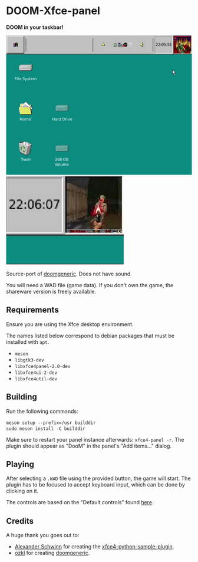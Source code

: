 # DOOM-Xfce-panel

**DOOM in your taskbar!**

![SCREENSHOT](screenshots/screenshot_0.png)
![SCREENSHOT](screenshots/screenshot_1.png)

Source-port of [doomgeneric](https://github.com/ozkl/doomgeneric). Does not have sound.

You will need a WAD file (game data). If you don't own the game, the shareware version is freely available.

## Requirements

Ensure you are using the Xfce desktop environment.

The names listed below correspond to debian packages that must be installed with `apt`.

- `meson`
- `libgtk3-dev`
- `libxfce4panel-2.0-dev`
- `libxfce4ui-2-dev`
- `libxfce4util-dev`

## Building

Run the following commands:

```shell
meson setup --prefix=/usr builddir
sudo meson install -C builddir
```

Make sure to restart your panel instance afterwards: `xfce4-panel -r`. The plugin should appear as "DooM" in the panel's "Add items..." dialog.

## Playing

After selecting a `.WAD` file using the provided button, the game will start. The plugin has to be focused to accept keyboard input, which can be done by clicking on it.

The controls are based on the "Default controls" found [here](https://doom.fandom.com/wiki/Controls).

## Credits

A huge thank you goes out to:

- [Alexander Schwinn](https://gitlab.xfce.org/alexxcons) for creating the [xfce4-python-sample-plugin](https://gitlab.xfce.org/itsManjeet/xfce4-python-sample-plugin).
- [ozkl](https://github.com/ozkl) for creating [doomgeneric](https://github.com/ozkl/doomgeneric).
